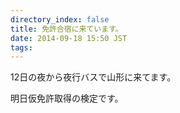 ```yaml
---
directory_index: false
title: 免許合宿に来ています。
date: 2014-09-18 15:50 JST
tags:
---
```


12日の夜から夜行バスで山形に来てます。

明日仮免許取得の検定です。
